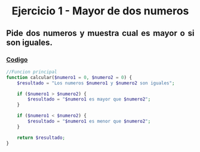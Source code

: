 <div align="center">

# Ejercicio 1 - Mayor de dos numeros

<div align="justify">

## Pide dos numeros y muestra cual es mayor o si son iguales.


### [Codigo](https://github.com/ATPRodriguez/AED/tree/main/Elementos-basicos-en-php/src/public/Ejercicio1)
```php
//Funcion principal
function calcular($numero1 = 0, $numero2 = 0) {
    $resultado = "Los numeros $numero1 y $numero2 son iguales";

    if ($numero1 > $numero2) {
        $resultado = "$numero1 es mayor que $numero2";
    }

    if ($numero1 < $numero2) {
        $resultado = "$numero1 es menor que $numero2";
    }

    return $resultado;
}
```

</div>

</div>